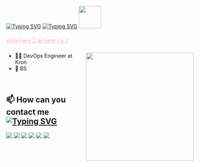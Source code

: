 <a href="https://ewreerturk.com/"><img src="https://readme-typing-svg.herokuapp.com?font=Press+Start+2P&pause=1000&color=FF75F1&random=false&width=435&lines=Hi%2C+I'm+Emre+Ert%C3%BCrk" alt="Typing SVG" /></a> <a href="https://ewreerturk.com/"><img src="https://readme-typing-svg.herokuapp.com?font=Press+Start+2P&pause=1000&color=3B727A&random=false&width=435&lines=ewreerturk.com" alt="Typing SVG" /></a> <img src="https://media1.giphy.com/media/v1.Y2lkPTc5MGI3NjExaW9peG85OTFtdWxlcDZvZWNuY25ub3V3aWhlbGxxZnN1a3h3OXNyMSZlcD12MV9pbnRlcm5hbF9naWZfYnlfaWQmY3Q9Zw/QXwtfadqo7wbfmT46H/giphy.gif" width="60px" />
#### <a href="https://ewreerturk.com/" style="color: pink;">click here 👆 or here 👈 :]</a>
<img align="right" height="290" src="https://media1.giphy.com/media/v1.Y2lkPTc5MGI3NjExOGY0Z252enIwNnZva3ExbnB3NjgxMmVxdm9sOHVoODBzeWVpcGF2NiZlcD12MV9pbnRlcm5hbF9naWZfYnlfaWQmY3Q9Zw/JqmupuTVZYaQX5s094/giphy.gif" />


- :man_technologist:  DevOps Engineer at Kron
- :pencil:  BS

<br/>

## :mailbox: How can you contact me <a href="https://ewreerturk.com/"><img src="https://readme-typing-svg.herokuapp.com?font=Press+Start+2P&size=13&pause=1000&color=FF75F1&random=false&width=435&lines=%3F%3F%3F%3F%3F%3F%3F%3F%3F%3F%3F%3F%3F%3F%3F%3F%3F%3F%3F%3F%3F%3F%3F%3F%3F%3F%3F%3F%3F%3F%3F%3F%3F%3F%3F%3F%3F%3F%3F%3F%3F" alt="Typing SVG" /></a>
[<img src="https://img.icons8.com/bubbles/50/000000/gmail.png"/>](mailto:erturktalhaemre@hotmail.com)
[<img src="https://img.icons8.com/bubbles/50/000000/linkedin.png"/>](https://www.linkedin.com/in/ewreerturk/)
[<img src="https://img.icons8.com/bubbles/50/000000/github.png">](https://github.com/ewreerturk)
[<img src="https://img.icons8.com/bubbles/50/000000/instagram-new.png"/>](https://instagram.com/ewreerturk)
[<img src="https://img.icons8.com/bubbles/50/000000/spotify.png"/>](https://open.spotify.com/user/ewreerturk)
[<img src="https://img.icons8.com/bubbles/50/000000/discord-logo.png"/>](https://discord.gg/XwrthUtV)





